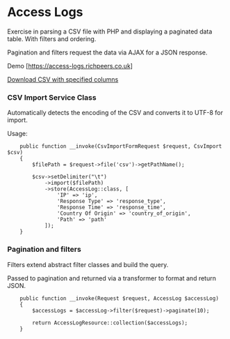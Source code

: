 # Access Logs

Exercise in parsing a CSV file with PHP and displaying a paginated data table. With filters and ordering.

Pagination and filters request the data via AJAX for a JSON response.

Demo [https://access-logs.richpeers.co.uk]

[Download CSV with specified columns](https://access-logs.richpeers.co.uk/testdata.csv)

### CSV Import Service Class
Automatically detects the encoding of the CSV and converts it to UTF-8 for import.

Usage:
```
    public function __invoke(CsvImportFormRequest $request, CsvImport $csv)
    {
        $filePath = $request->file('csv')->getPathName();

        $csv->setDelimiter("\t")
            ->import($filePath)
            ->store(AccessLog::class, [
                'IP' => 'ip',
                'Response Type' => 'response_type',
                'Response Time' => 'response_time',
                'Country Of Origin' => 'country_of_origin',
                'Path' => 'path'
            ]);
    }
```

### Pagination and filters
Filters extend abstract filter classes and build the query.

Passed to pagination and returned via a transformer to format and return JSON.
```
    public function __invoke(Request $request, AccessLog $accessLog)
    {
        $accessLogs = $accessLog->filter($request)->paginate(10);

        return AccessLogResource::collection($accessLogs);
    }
```
